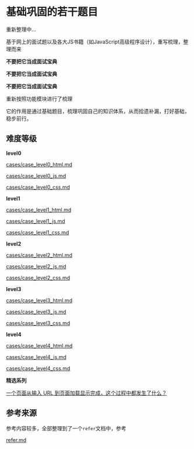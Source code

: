 # 基础巩固的若干题目

重新整理中...

基于网上的面试题以及各大JS书籍（如JavaScript高级程序设计），重写梳理，整理而来

__不要把它当成面试宝典__

__不要把它当成面试宝典__

__不要把它当成面试宝典__

重新按照功能模块进行了梳理

它的作用是通过基础题目，梳理巩固自己的知识体系，从而拾遗补漏，打好基础，稳步前行。

## 难度等级

__level0__

[cases/case_level0_html.md](cases/level0/case_level0_html.md)

[cases/case_level0_js.md](cases/level0/case_level0_js.mdd)

[cases/case_level0_css.md](cases/level0/case_level0_css.md)

__level1__

[cases/case_level1_html.md](cases/level1/case_level1_html.md)

[cases/case_level1_js.md](cases/level1/case_level1_js.mdd)

[cases/case_level1_css.md](cases/level1/case_level1_css.md)

__level2__

[cases/case_level2_html.md](cases/level2/case_level2_html.md)

[cases/case_level2_js.md](cases/level2/case_level2_js.mdd)

[cases/case_level2_css.md](cases/level2/case_level2_css.md)

__level3__

[cases/case_level3_html.md](cases/level3/case_level3_html.md)

[cases/case_level3_js.md](cases/level3/case_level3_js.mdd)

[cases/case_level3_css.md](cases/level3/case_level3_css.md)

__level4__

[cases/case_level4_html.md](cases/level4/case_level4_html.md)

[cases/case_level4_js.md](cases/level4/case_level4_js.mdd)

[cases/case_level4_css.md](cases/level4/case_level4_css.md)

__精选系列__

[一个页面从输入 URL 到页面加载显示完成，这个过程中都发生了什么？](cases/whenyourenteraurl.md)

## 参考来源

参考内容较多，全部整理到了一个`refer`文档中，参考

[refer.md](refer.md)

